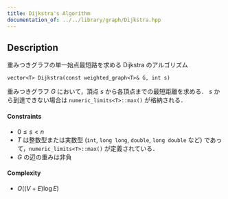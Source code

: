```yaml
---
title: Dijkstra's Algorithm
documentation_of: ../../library/graph/Dijkstra.hpp
---
```


## Description
重みつきグラフの単一始点最短路を求める Dijkstra のアルゴリズム
```
vector<T> Dijkstra(const weighted_graph<T>& G, int s)
```
重みつきグラフ $G$ において，頂点 $s$ から各頂点までの最短距離を求める．
$s$ から到達できない場合は ``numeric_limits<T>::max()`` が格納される．

#### Constraints
- $0\le s\lt n$
- $T$ は整数型または実数型 (``int``, ``long long``, ``double``, ``long double`` など) であって，``numeric_limits<T>::max()`` が定義されている．
- $G$ の辺の重みは非負

#### Complexity
- $O((V+E)\log E)$
